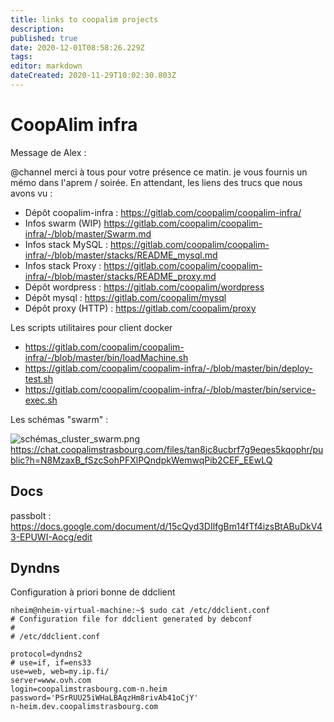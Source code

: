 ```yaml
---
title: links to coopalim projects
description: 
published: true
date: 2020-12-01T08:58:26.229Z
tags: 
editor: markdown
dateCreated: 2020-11-29T10:02:30.803Z
---
```


# CoopAlim infra
Message de Alex :

@channel merci à tous pour votre présence ce matin. je vous fournis un mémo dans l'aprem / soirée.
En attendant, les liens des trucs que nous avons vu :

- Dépôt coopalim-infra : https://gitlab.com/coopalim/coopalim-infra/
- Infos swarm (WIP) https://gitlab.com/coopalim/coopalim-infra/-/blob/master/Swarm.md
- Infos stack MySQL : https://gitlab.com/coopalim/coopalim-infra/-/blob/master/stacks/README_mysql.md
- Infos stack Proxy : https://gitlab.com/coopalim/coopalim-infra/-/blob/master/stacks/README_proxy.md
- Dépôt wordpress : https://gitlab.com/coopalim/wordpress
- Dépôt mysql : https://gitlab.com/coopalim/mysql
- Dépôt proxy (HTTP) : https://gitlab.com/coopalim/proxy


Les scripts utilitaires pour client docker
- https://gitlab.com/coopalim/coopalim-infra/-/blob/master/bin/loadMachine.sh
- https://gitlab.com/coopalim/coopalim-infra/-/blob/master/bin/deploy-test.sh
- https://gitlab.com/coopalim/coopalim-infra/-/blob/master/bin/service-exec.sh

Les schémas "swarm" :

![schémas_cluster_swarm.png](/schémas_cluster_swarm.png)https://chat.coopalimstrasbourg.com/files/tan8jc8ucbrf7g9eqes5kqophr/public?h=N8MzaxB_fSzcSohPFXlPQndpkWemwqPib2CEF_EEwLQ


## Docs

passbolt : https://docs.google.com/document/d/15cQyd3DIlfgBm14fTf4izsBtABuDkV43-EPUWI-Aocg/edit


## Dyndns
Configuration à priori bonne de ddclient

````
nheim@nheim-virtual-machine:~$ sudo cat /etc/ddclient.conf 
# Configuration file for ddclient generated by debconf
#
# /etc/ddclient.conf

protocol=dyndns2
# use=if, if=ens33
use=web, web=my.ip.fi/
server=www.ovh.com
login=coopalimstrasbourg.com-n.heim
password='PSrRUU25iWHaLBAqzHm8rivAb41oCjY'
n-heim.dev.coopalimstrasbourg.com
````
